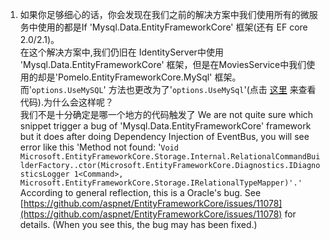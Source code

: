 1. 如果你足够细心的话，你会发现在我们之前的解决方案中我们使用所有的微服务中使用的都是If 'Mysql.Data.EntityFrameworkCore' 框架(还有 EF core 2.0/2.1)。  
在这个解决方案中,我们仍旧在 IdentityServer中使用 'Mysql.Data.EntityFrameworkCore' 框架，但是在MoviesService中我们使用的却是'Pomelo.EntityFrameworkCore.MySql' 框架。而'`options.UseMySQL`' 方法也更改为了'`options.UseMySql`'(点击 [这里](https://github.com/China-WenboZhao/Develop-webapp-on-Docker/blob/master/MovieWebsite(v4.0)/MoviesService/Startup.cs) 来查看代码).为什么会这样呢？   
我们不是十分确定是哪一个地方的代码触发了
We are not quite sure which snippet trigger a bug of 'Mysql.Data.EntityFrameworkCore' framework but it does after doing Dependency Injection of EventBus, you will see error like this 'Method not found: '`Void Microsoft.EntityFrameworkCore.Storage.Internal.RelationalCommandBuilderFactory..ctor(Microsoft.EntityFrameworkCore.Diagnostics.IDiagnosticsLogger 1<Command>, Microsoft.EntityFrameworkCore.Storage.IRelationalTypeMapper)'.'` According to general reflection, this is a Oracle's bug. See [https://github.com/aspnet/EntityFrameworkCore/issues/11078](https://github.com/aspnet/EntityFrameworkCore/issues/11078) for details.
  (When you see this, the bug may has been fixed.) 


